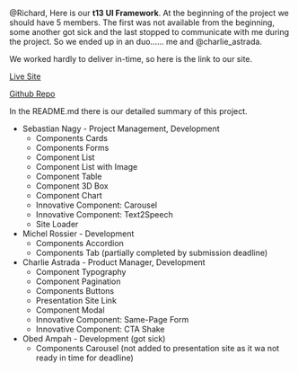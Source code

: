 @Richard, Here is our **t13 UI Framework**. At the beginning of the project we should have 5 members. The first was not available from the beginning, some another got sick and the last stopped to communicate with me during the project. So we ended up in an duo...... me and @charlie_astrada.

We worked hardly to deliver in-time, so here is the link to our site.

[Live Site](https://snagy22000.github.io/LMD-UI-Framework/)

[Github Repo](https://github.com/snagy22000/LMD-UI-Framework)


In the README.md there is our detailed summary of this project.

* Sebastian Nagy - Project Management, Development
  *  Components Cards
  *  Components Forms
  *  Component List
  *  Component List with Image
  *  Component Table
  *  Component 3D Box
  *  Component Chart
  *  Innovative Component: Carousel
  *  Innovative Component: Text2Speech
  *  Site Loader
* Michel Rossier -  Development
  * Components Accordion
  * Components Tab (partially completed by submission deadline)
* Charlie Astrada - Product Manager, Development
  * Component Typography
  * Component Pagination
  * Components Buttons
  * Presentation Site Link
  * Component Modal
  * Innovative Component: Same-Page Form
  * Innovative Component: CTA Shake
* Obed Ampah - Development (got sick)
  * Components Carousel (not added to presentation site as it wa not ready in time for deadline)

